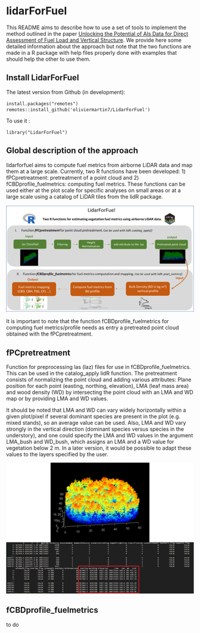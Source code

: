 # lidarForFuel

This README aims to describe how to use a set of tools to implement the method outlined in the paper [Unlocking the Potential of Als Data for Direct Assessment of Fuel Load and Vertical Structure](https://papers.ssrn.com/sol3/papers.cfm?abstract_id=4779351). We provide here some detailed information about the approach but note that the two functions are made in a R package with help files properly done with examples that should help the other to use them.

## Install LidarForFuel

The latest version from Github (in development):

```{r}
install.packages("remotes") 
remotes::install_github('oliviermartin7/LidarForFuel')
```

To use it :

```{r}
library("LidarForFuel")
```

## Global description of the approach

lidarforfuel aims to compute fuel metrics from airborne LiDAR data and map them at a large scale. Currently, two R functions have been developed: 1) fPCpretreatment: pretreatment of a point cloud and 2) fCBDprofile_fuelmetrics: computing fuel metrics. These functions can be used either at the plot scale for specific analyses on small areas or at a large scale using a catalog of LiDAR tiles from the lidR package.

![Illustration summarising the global approach!](img/readme_1_general.png)

It is important to note that the function fCBDprofile_fuelmetrics for computing fuel metrics/profile needs as entry a pretreated point cloud obtained with the fPCpretreatment.

## fPCpretreatment

Function for preprocessing las (laz) files for use in fCBDprofile_fuelmetrics. This can be used in the catalog_apply lidR function. The pretreatment consists of normalizing the point cloud and adding various attributes: Plane position for each point (easting, northing, elevation), LMA (leaf mass area) and wood density (WD) by intersecting the point cloud with an LMA and WD map or by providing LMA and WD values.

It should be noted that LMA and WD can vary widely horizontally within a given plot/pixel if several dominant species are present in the plot (e.g. mixed stands), so an average value can be used. Also, LMA and WD vary strongly in the vertical direction (dominant species versus species in the understory), and one could specify the LMA and WD values in the argument LMA_bush and WD_bush, which assigns an LMA and a WD value for vegetation below 2 m. In a later version, it would be possible to adapt these values to the layers specified by the user.

![Screenshot of pre-treated point cloud and the new attributes of the las inside the red rectangle!](img/fpcpretreatment.png)

## fCBDprofile_fuelmetrics

to do

## 
